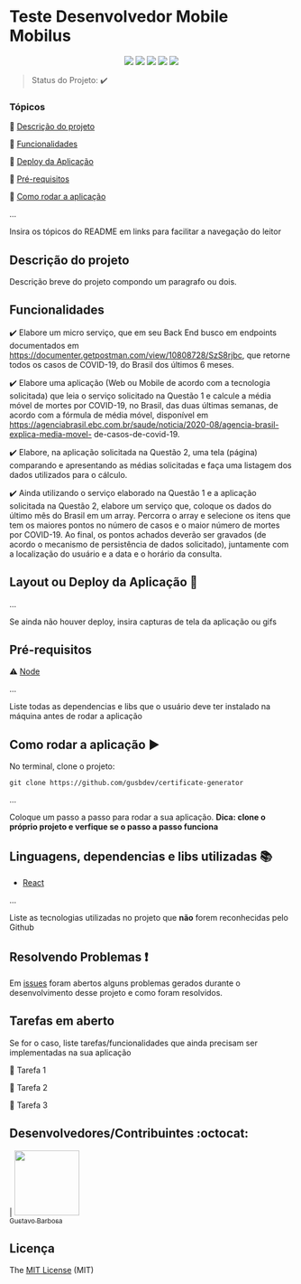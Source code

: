 <h1>Teste Desenvolvedor Mobile Mobilus</h1>

<p align="center">
  <img src="https://img.shields.io/static/v1?label=react-native&message=framework&color=00BEF5&style=for-the-badge&logo=REACT"/>
    <img src="https://img.shields.io/static/v1?label=NODEJS&message=Runtime%20Built&color=339933&style=for-the-badge&logo=Node.js"/>
  <img src="https://img.shields.io/static/v1?label=JAVASCRIPT&message=Language&color=F7DF1E&style=for-the-badge&logo=javascript"/>
  <img src="http://img.shields.io/static/v1?label=STATUS&message=CONCLUIDO&color=GREEN&style=for-the-badge"/>
  <img src="http://img.shields.io/static/v1?label=License&message=MIT&color=green&style=for-the-badge"/>
</p>

> Status do Projeto: :heavy_check_mark:

### Tópicos

:small_blue_diamond: [Descrição do projeto](#descrição-do-projeto)

:small_blue_diamond: [Funcionalidades](#funcionalidades)

:small_blue_diamond: [Deploy da Aplicação](#deploy-da-aplicação-dash)

:small_blue_diamond: [Pré-requisitos](#pré-requisitos)

:small_blue_diamond: [Como rodar a aplicação](#como-rodar-a-aplicação-arrow_forward)

...

Insira os tópicos do README em links para facilitar a navegação do leitor

## Descrição do projeto

<p align="justify">
  Descrição breve do projeto compondo um paragrafo ou dois. 
</p>

## Funcionalidades

:heavy_check_mark: Elabore um micro serviço, que em seu Back End busco em endpoints documentados
em https://documenter.getpostman.com/view/10808728/SzS8rjbc, que retorne todos os casos
de COVID-19, do Brasil dos últimos 6 meses.

:heavy_check_mark: Elabore uma aplicação (Web ou Mobile de acordo com a tecnologia solicitada) que
leia o serviço solicitado na Questão 1 e calcule a média móvel de mortes por COVID-19, no Brasil,
das duas últimas semanas, de acordo com a fórmula de média móvel, disponível em
https://agenciabrasil.ebc.com.br/saude/noticia/2020-08/agencia-brasil-explica-media-movel-
de-casos-de-covid-19.

:heavy_check_mark: Elabore, na aplicação solicitada na Questão 2, uma tela (página) comparando e
apresentando as médias solicitadas e faça uma listagem dos dados utilizados para o cálculo.

:heavy_check_mark: Ainda utilizando o serviço elaborado na Questão 1 e a aplicação solicitada na Questão
2, elabore um serviço que, coloque os dados do último mês do Brasil em um array. Percorra o
array e selecione os itens que tem os maiores pontos no número de casos e o maior número de
mortes por COVID-19. Ao final, os pontos achados deverão ser gravados (de acordo o
mecanismo de persistência de dados solicitado), juntamente com a localização do usuário e a
data e o horário da consulta.

## Layout ou Deploy da Aplicação :dash:

...

Se ainda não houver deploy, insira capturas de tela da aplicação ou gifs

## Pré-requisitos

:warning: [Node](https://nodejs.org/en/download/)

...

Liste todas as dependencias e libs que o usuário deve ter instalado na máquina antes de rodar a aplicação

## Como rodar a aplicação :arrow_forward:

No terminal, clone o projeto:

```
git clone https://github.com/gusbdev/certificate-generator
```

...

Coloque um passo a passo para rodar a sua aplicação. **Dica: clone o próprio projeto e verfique se o passo a passo funciona**

## Linguagens, dependencias e libs utilizadas :books:

- [React](https://pt-br.reactjs.org/docs/create-a-new-react-app.html)

...

Liste as tecnologias utilizadas no projeto que **não** forem reconhecidas pelo Github

## Resolvendo Problemas :exclamation:

Em [issues]() foram abertos alguns problemas gerados durante o desenvolvimento desse projeto e como foram resolvidos.

## Tarefas em aberto

Se for o caso, liste tarefas/funcionalidades que ainda precisam ser implementadas na sua aplicação

:memo: Tarefa 1

:memo: Tarefa 2

:memo: Tarefa 3

## Desenvolvedores/Contribuintes :octocat:

| [<img src="https://avatars2.githubusercontent.com/u/44094756?s=460&u=a2a2631e8eb8f5f5cdff75121eb422188a64bb85&v=4" width=115><br><sub>Gustavo Barbosa</sub>](https://github.com/gusbdev)

## Licença

The [MIT License]() (MIT)
